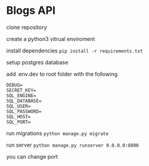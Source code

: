 # Blogs API

clone repository

create a python3 vitrual enviroment

install dependencies
`pip install -r requirements.txt`

setup postgres database

add .env.dev to root folder with the following
```
DEBUG=
SECRET_KEY=
SQL_ENGINE=
SQL_DATABASE=
SQL_USER=
SQL_PASSWORD=
SQL_HOST=
SQL_PORT=
```

run migrations
`python manage.py migrate`

run server
`python manage.py runserver 0.0.0.0:8000`

you can change port